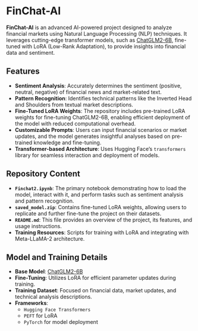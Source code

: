 # FinChat-AI

**FinChat-AI** is an advanced AI-powered project designed to analyze financial markets using Natural Language Processing (NLP) techniques. It leverages cutting-edge transformer models, such as [ChatGLM2-6B](https://huggingface.co/THUDM/chatglm2-6b), fine-tuned with LoRA (Low-Rank Adaptation), to provide insights into financial data and sentiment.

## Features

- **Sentiment Analysis**: Accurately determines the sentiment (positive, neutral, negative) of financial news and market-related text.
- **Pattern Recognition**: Identifies technical patterns like the Inverted Head and Shoulders from textual market descriptions.
- **Fine-Tuned LoRA Weights**: The repository includes pre-trained LoRA weights for fine-tuning ChatGLM2-6B, enabling efficient deployment of the model with reduced computational overhead.
- **Customizable Prompts**: Users can input financial scenarios or market updates, and the model generates insightful analyses based on pre-trained knowledge and fine-tuning.
- **Transformer-based Architecture**: Uses Hugging Face’s `transformers` library for seamless interaction and deployment of models.

## Repository Content

- **`Finchat2.ipynb`**: The primary notebook demonstrating how to load the model, interact with it, and perform tasks such as sentiment analysis and pattern recognition.
- **`saved_model.zip`**: Contains fine-tuned LoRA weights, allowing users to replicate and further fine-tune the project on their datasets.
- **`README.md`**: This file provides an overview of the project, its features, and usage instructions.
- **Training Resources**: Scripts for training with LoRA and integrating with Meta-LLaMA-2 architecture.

## Model and Training Details

- **Base Model**: [ChatGLM2-6B](https://huggingface.co/THUDM/chatglm2-6b)
- **Fine-Tuning**: Utilizes LoRA for efficient parameter updates during training.
- **Training Dataset**: Focused on financial data, market updates, and technical analysis descriptions.
- **Frameworks**:
  - `Hugging Face Transformers`
  - `PEFT` for LoRA
  - `PyTorch` for model deployment
